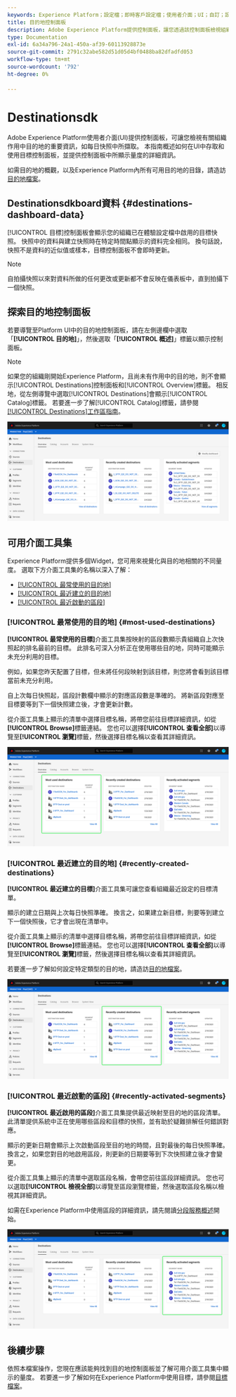 ```yaml
---
keywords: Experience Platform；設定檔；即時客戶設定檔；使用者介面；UI；自訂；設定檔控制面板；控制面板
title: 目的地控制面板
description: Adobe Experience Platform提供控制面板，讓您透過該控制面板檢視組織作用中目的地的重要資訊。
type: Documentation
exl-id: 6a34a796-24a1-450a-af39-60113928873e
source-git-commit: 2791c32abe582d51d05d4bf0488ba82dfadfd053
workflow-type: tm+mt
source-wordcount: '792'
ht-degree: 0%

---
```


#  Destinationsdk

Adobe Experience Platform使用者介面(UI)提供控制面板，可讓您檢視有關組織作用中目的地的重要資訊，如每日快照中所擷取。 本指南概述如何在UI中存取和使用目標控制面板，並提供控制面板中所顯示量度的詳細資訊。

如需目的地的概觀，以及Experience Platform內所有可用目的地的目錄，請造訪[目的地檔案](../../destinations/home.md)。

##  Destinationsdkboard資料  {#destinations-dashboard-data}

[!UICONTROL 目標]控制面板會顯示您的組織已在體驗設定檔中啟用的目標快照。 快照中的資料與建立快照時在特定時間點顯示的資料完全相同。 換句話說，快照不是資料的近似值或樣本，目標控制面板不會即時更新。

>[!NOTE]
>
>自拍攝快照以來對資料所做的任何更改或更新都不會反映在儀表板中，直到拍攝下一個快照。

## 探索目的地控制面板

若要導覽至Platform UI中的目的地控制面板，請在左側邊欄中選取「**[!UICONTROL 目的地]**」，然後選取「**[!UICONTROL 概述]**」標籤以顯示控制面板。

>[!NOTE]
>
>如果您的組織剛開始Experience Platform，且尚未有作用中的目的地，則不會顯示[!UICONTROL Destinations]控制面板和[!UICONTROL Overview]標籤。 相反地，從左側導覽中選取[!UICONTROL Destinations]會顯示[!UICONTROL Catalog]標籤。 若要進一步了解[!UICONTROL Catalog]標籤，請參閱[[!UICONTROL Destinations]工作區指南](../../destinations/ui/destinations-workspace.md)。

![](../images/destinations/dashboard-overview.png)

## 可用介面工具集

Experience Platform提供多個Widget，您可用來視覺化與目的地相關的不同量度。 選取下方介面工具集的名稱以深入了解：

* [[!UICONTROL 最常使用的目的地]](#most-used-destinations)
* [[!UICONTROL 最近建立的目的地]](#recently-created-destinations)
* [[!UICONTROL 最近啟動的區段]](#recently-activated-segments)

### [!UICONTROL 最常使用的目的地] {#most-used-destinations}

**[!UICONTROL 最常使用的目標]**&#x200B;介面工具集按映射的區段數顯示貴組織自上次快照起的排名最前的目標。 此排名可深入分析正在使用哪些目的地，同時可能顯示未充分利用的目標。

例如，如果您昨天配置了目標，但未將任何段映射到該目標，則您將會看到該目標當前未充分利用。

自上次每日快照起，區段計數欄中顯示的對應區段數是準確的。 將新區段對應至目標要等到下一個快照建立後，才會更新計數。

從介面工具集上顯示的清單中選擇目標名稱，將帶您前往目標詳細資訊，如從&#x200B;**[!UICONTROL Browse]**&#x200B;標籤連結。 您也可以選擇&#x200B;**[!UICONTROL 查看全部]**&#x200B;以導覽至&#x200B;**[!UICONTROL 瀏覽]**&#x200B;標籤，然後選擇目標名稱以查看其詳細資訊。

![](../images/destinations/most-used-destinations.png)

### [!UICONTROL 最近建立的目的地] {#recently-created-destinations}

**[!UICONTROL 最近建立的目標]**&#x200B;介面工具集可讓您查看組織最近設定的目標清單。

顯示的建立日期與上次每日快照準確。 換言之，如果建立新目標，則要等到建立下一個快照後，它才會出現在清單中。

從介面工具集上顯示的清單中選擇目標名稱，將帶您前往目標詳細資訊，如從&#x200B;**[!UICONTROL Browse]**&#x200B;標籤連結。 您也可以選擇&#x200B;**[!UICONTROL 查看全部]**&#x200B;以導覽至&#x200B;**[!UICONTROL 瀏覽]**&#x200B;標籤，然後選擇目標名稱以查看其詳細資訊。

若要進一步了解如何設定特定類型的目的地，請造訪[目的地檔案](../../destinations/home.md)。

![](../images/destinations/recently-created-destinations.png)

### [!UICONTROL 最近啟動的區段] {#recently-activated-segments}

**[!UICONTROL 最近啟用的區段]**&#x200B;介面工具集提供最近映射至目的地的區段清單。 此清單提供系統中正在使用哪些區段和目標的快照，並有助於疑難排解任何錯誤對應。

顯示的更新日期會顯示上次啟動區段至目的地的時間，且對最後的每日快照準確。 換言之，如果您對目的地啟用區段，則更新的日期要等到下次快照建立後才會變更。

從介面工具集上顯示的清單中選取區段名稱，會帶您前往區段詳細資訊。 您也可以選取&#x200B;**[!UICONTROL 檢視全部]**&#x200B;以導覽至區段瀏覽標籤，然後選取區段名稱以檢視其詳細資訊。

如需在Experience Platform中使用區段的詳細資訊，請先閱讀[分段服務概述](../../segmentation/home.md)開始。

![](../images/destinations/recently-activated-segments.png)

## 後續步驟

依照本檔案操作，您現在應該能夠找到目的地控制面板並了解可用介面工具集中顯示的量度。 若要進一步了解如何在Experience Platform中使用目標，請參閱[目標檔案](../../destinations/home.md)。
